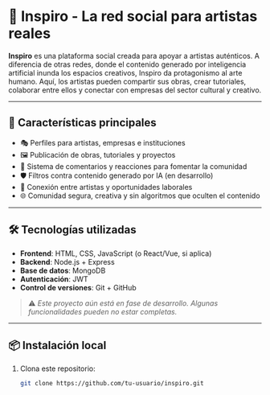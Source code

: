 # 🎨 Inspiro - La red social para artistas reales

**Inspiro** es una plataforma social creada para apoyar a artistas auténticos. A diferencia de otras redes, donde el contenido generado por inteligencia artificial inunda los espacios creativos, Inspiro da protagonismo al arte humano. Aquí, los artistas pueden compartir sus obras, crear tutoriales, colaborar entre ellos y conectar con empresas del sector cultural y creativo.

---

## 🚀 Características principales

- 🎭 Perfiles para artistas, empresas e instituciones  
- 🖼 Publicación de obras, tutoriales y proyectos  
- 🧵 Sistema de comentarios y reacciones para fomentar la comunidad  
- 🛡 Filtros contra contenido generado por IA (en desarrollo)  
- 🤝 Conexión entre artistas y oportunidades laborales  
- 🌐 Comunidad segura, creativa y sin algoritmos que oculten el contenido  

---

## 🛠 Tecnologías utilizadas

- **Frontend**: HTML, CSS, JavaScript (o React/Vue, si aplica)  
- **Backend**: Node.js + Express  
- **Base de datos**: MongoDB 
- **Autenticación**: JWT 
- **Control de versiones**: Git + GitHub  

> ⚠️ *Este proyecto aún está en fase de desarrollo. Algunas funcionalidades pueden no estar completas.*

---

## 📦 Instalación local

1. Clona este repositorio:
   ```bash
   git clone https://github.com/tu-usuario/inspiro.git
